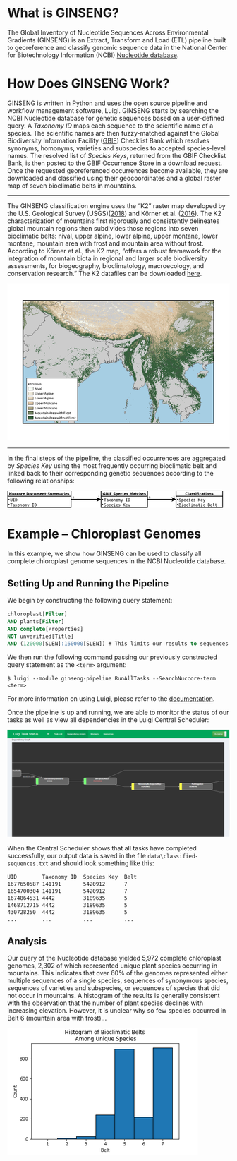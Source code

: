 # What is GINSENG?
The Global Inventory of Nucleotide Sequences Across Environmental Gradients (GINSENG) is an Extract, Transform and Load (ETL) pipeline built to georeference and classify genomic sequence data in the National Center for Biotechnology Information (NCBI) [Nucleotide database][3].

# How Does GINSENG Work?
GINSENG is written in Python and uses the open source pipeline and workflow management software, Luigi. GINSENG starts by searching the NCBI Nucleotide database for genetic sequences based on a user-defined query. A *Taxonomy ID* maps each sequence to the scientific name of a species. The scientific names are then fuzzy-matched against the Global Biodiversity Information Facility ([GBIF][4]) Checklist Bank which resolves synonyms, homonyms, varieties and subspecies to accepted species-level names. The resolved list of *Species Keys*, returned from the GBIF Checklist Bank, is then posted to the GBIF Occurrence Store in a download request. Once the requested georeferenced occurrences become available, they are downloaded and classified using their geocoordinates and a global raster map of seven bioclimatic belts in mountains.

---
The GINSENG classification engine uses the “K2” raster map developed by the U.S. Geological Survey (USGS)([2018][1]) and Körner et al. ([2016][2]). The K2 characterization of mountains first rigorously and consistently delineates global mountain regions then subdivides those regions into seven bioclimatic belts: nival, upper alpine, lower alpine, upper montane, lower montane, mountain area with frost and mountain area without frost. According to Körner et al., the K2 map, “offers a robust framework for the integration of mountain biota in regional and larger scale biodiversity assessments, for biogeography, bioclimatology, macroecology, and conservation research.” The K2 datafiles can be downloaded [here][5].

![K2 Raster Map](https://github.com/bfeinsilver/ginseng/blob/master/map-large.png)

---

In the final steps of the pipeline, the classified occurrences are aggregated by *Species Key* using the most frequently occurring bioclimatic belt and linked back to their corresponding genetic sequences according to the following relationships:

![Relationship Diagram](https://github.com/bfeinsilver/ginseng/blob/master/relationship-diagram.png)

# Example – Chloroplast Genomes
In this example, we show how GINSENG can be used to classify all complete chloroplast genome sequences in the NCBI Nucleotide
database.
## Setting Up and Running the Pipeline
We begin by constructing the following query statement:
```sql
chloroplast[Filter]
AND plants[Filter]
AND complete[Properties]
NOT unverified[Title]
AND (120000[SLEN]:160000[SLEN]) # This limits our results to sequences between 120-160 Kbp.
```
We then run the following command passing our previously constructed query statement as the `<term>` argument:
```
$ luigi --module ginseng-pipeline RunAllTasks --SearchNuccore-term <term>
```
For more information on using Luigi, please refer to the [documentation][6].

Once the pipeline is up and running, we are able to monitor the status of our tasks as well as view all dependencies in the Luigi Central Scheduler:

![Dependency Graph](https://github.com/bfeinsilver/ginseng/blob/master/dependency-graph-screenshot.PNG)

When the Central Scheduler shows that all tasks have completed successfully, our output data is saved in the file `data\classified-sequences.txt` and should look something like this:

```
UID        Taxonomy ID  Species Key  Belt
1677650587 141191       5420912      7
1654700304 141191       5420912      7
1674864531 4442         3189635      5
1468712715 4442         3189635      5
430728250  4442         3189635      5
...        ...          ...          ...
```

## Analysis
Our query of the Nucleotide database yielded 5,972 complete chloroplast genomes, 2,302 of which represented unique plant species occurring in mountains. This indicates that over 60% of the genomes represented either multiple sequences of a single species, sequences of synonymous species, sequences of varieties and subspecies, or sequences of species that did not occur in mountains. A histogram of the results is generally consistent with the observation that the number of plant species declines with increasing elevation. However, it is unclear why so few species occurred in Belt 6 (mountain area with frost)...

![Histogram](https://github.com/bfeinsilver/ginseng/blob/master/hist.png)

[1]: https://bioone.org/journals/Mountain-Research-and-Development/volume-38/issue-3/MRD-JOURNAL-D-17-00107.1/A-New-High-Resolution-Map-of-World-Mountains-and-an/10.1659/MRD-JOURNAL-D-17-00107.1.full

[2]: https://link.springer.com/article/10.1007/s00035-016-0182-6

[3]: https://www.ncbi.nlm.nih.gov/nucleotide

[4]: https://www.gbif.org

[5]: https://rmgsc.cr.usgs.gov/outgoing/ecosystems/Global

[6]: https://luigi.readthedocs.io/en/stable

